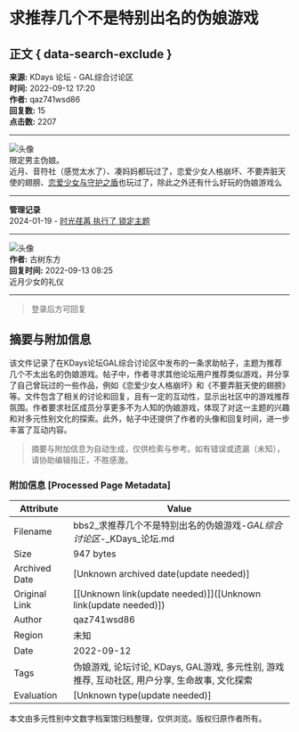 # 求推荐几个不是特别出名的伪娘游戏

## 正文 { data-search-exclude }


**来源:** KDays 论坛 - GAL综合讨论区  
**时间:** 2022-09-12 17:20  
**作者:** qaz741wsd86  
**回复数:** 15  
**点击数:** 2207  

---

![头像](https://avatar.ikdays.com/1/184705_1662919744.jpg)  
限定男主伪娘。  
近月、音符社（感觉太水了）、凑妈妈都玩过了，恋爱少女人格崩坏、不要弄脏天使的翅膀、[恋爱少女与守护之盾](https://www.yngal.com/gamedetails?id=1628)也玩过了，除此之外还有什么好玩的伪娘游戏么  

---

**管理记录**  
2024-01-19 - [时光荏苒 执行了 锁定主题](https://www.kdays.com/topic/manageRecord?tid=86444)  

---

![头像](https://avatar.ikdays.com/183945_1712828320.gif)  
**作者:** 古树东方  
**回复时间:** 2022-09-13 08:25  
近月少女的礼仪  

---

> 登录后方可回复
<!-- tcd_original_link https://bbs2.kdays.net/read/86444?uid=183168&page=1 -->


## 摘要与附加信息

<!-- tcd_abstract -->
该文件记录了在KDays论坛GAL综合讨论区中发布的一条求助帖子，主题为推荐几个不太出名的伪娘游戏。帖子中，作者寻求其他论坛用户推荐类似游戏，并分享了自己曾玩过的一些作品，例如《恋爱少女人格崩坏》和《不要弄脏天使的翅膀》等。文件包含了相关的讨论和回复，且有一定的互动性，显示出社区中的游戏推荐氛围。作者要求社区成员分享更多不为人知的伪娘游戏，体现了对这一主题的兴趣和对多元性别文化的探索。此外，帖子中还提供了作者的头像和回复时间，进一步丰富了互动内容。
<!-- tcd_abstract_end -->

> 摘要与附加信息为自动生成，仅供检索与参考。如有错误或遗漏（未知），请协助编辑指正，不胜感激。

### 附加信息 [Processed Page Metadata]

| Attribute       | Value                                  |
|-----------------|----------------------------------------|
| Filename        | bbs2_求推荐几个不是特别出名的伪娘游戏-_GAL综合讨论区_-_KDays_论坛.md                             |
| Size            | 947 bytes                           |
| Archived Date   | [Unknown archived date(update needed)]                             |
| Original Link   | [[Unknown link(update needed)]]([Unknown link(update needed)])                       |
| Author          | qaz741wsd86                               |
| Region          | 未知                               |
| Date            | 2022-09-12                                 |
| Tags            | 伪娘游戏, 论坛讨论, KDays, GAL游戏, 多元性别, 游戏推荐, 互动社区, 用户分享, 生命故事, 文化探索                                 |
| Evaluation            | [Unknown type(update needed)]                                 |
<!-- tcd_table_end -->

本文由多元性别中文数字档案馆归档整理，仅供浏览。版权归原作者所有。
